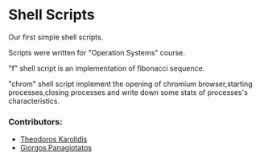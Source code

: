 # Shell Scripts

Our first simple shell scripts.

Scripts were written for "Operation Systems" course.

"f" shell script is an implementation of fibonacci sequence.

"chrom" shell script implement the opening of chromium browser,starting processes,closing processes and write down some stats of processes's characteristics.

### Contributors:
* [Theodoros Karolidis](https://github.com/karolidis)
* [Giorgos Panagiotatos](https://github.com/panagiotat)
